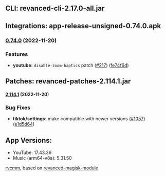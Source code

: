 ## CLI: revanced-cli-2.17.0-all.jar  
## Integrations: app-release-unsigned-0.74.0.apk  
### [0.74.0](https://github.com/revanced/revanced-integrations/compare/v0.73.0...v0.74.0) (2022-11-20)
### Features
* **youtube:** `disable-zoom-haptics` patch ([#217](https://github.com/revanced/revanced-integrations/issues/217)) ([fe74f6d](https://github.com/revanced/revanced-integrations/commit/fe74f6d8a6740a4d4544344474756c8ac717748f))

  
## Patches: revanced-patches-2.114.1.jar  
#### [2.114.1](https://github.com/revanced/revanced-patches/compare/v2.114.0...v2.114.1) (2022-11-20)
### Bug Fixes
* **tiktok/settings:** make compatible with newer versions ([#1057](https://github.com/revanced/revanced-patches/issues/1057)) ([e1d5d64](https://github.com/revanced/revanced-patches/commit/e1d5d6492ed660f43c87c796a59e766ea6b8ead0))

  
## App Versions:  
* YouTube: 17.43.36  
* Music (arm64-v8a): 5.31.50  

 [rvcmm](https://github.com/thrwKappu/rvcmm/), based on [revanced-magisk-module](https://github.com/j-hc/revanced-magisk-module)  
